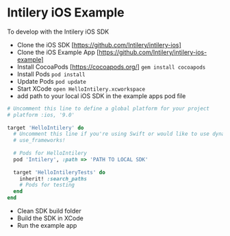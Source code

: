 # Intilery iOS Example

To develop with the Intilery iOS SDK

 * Clone the iOS SDK [https://github.com/Intilery/intilery-ios]
 * Clone the iOS Example App [https://github.com/Intilery/intilery-ios-example]
 * Install CocoaPods [https://cocoapods.org/] `gem install cocoapods`
 * Install Pods `pod install`
 * Update Pods `pod update`
 * Start XCode `open HelloIntilery.xcworkspace`
 * add path to your local iOS SDK in the example apps pod file
 
```ruby
# Uncomment this line to define a global platform for your project
# platform :ios, '9.0'
 
target 'HelloIntilery' do
  # Uncomment this line if you're using Swift or would like to use dynamic frameworks
  # use_frameworks!
 
  # Pods for HelloIntilery
  pod 'Intilery', :path => 'PATH TO LOCAL SDK'
 
  target 'HelloIntileryTests' do
    inherit! :search_paths
    # Pods for testing
  end
end
```

 * Clean SDK build folder
 * Build the SDK in XCode
 * Run the example app
